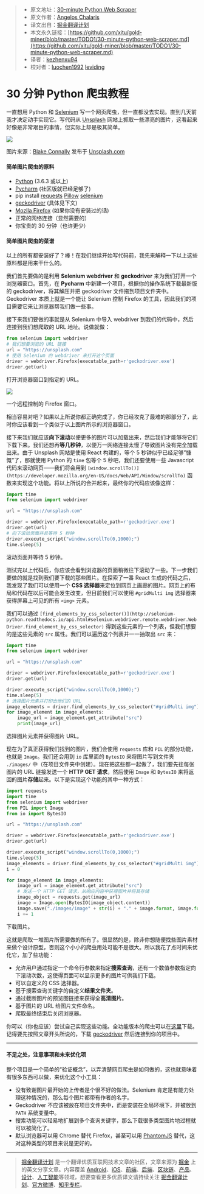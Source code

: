 > * 原文地址：[30-minute Python Web Scraper](https://hackernoon.com/30-minute-python-web-scraper-39d6d038e5da)
> * 原文作者：[Angelos Chalaris](https://hackernoon.com/@chalarangelo?source=post_header_lockup)
> * 译文出自：[掘金翻译计划](https://github.com/xitu/gold-miner)
> * 本文永久链接：[https://github.com/xitu/gold-miner/blob/master/TODO1/30-minute-python-web-scraper.md](https://github.com/xitu/gold-miner/blob/master/TODO1/30-minute-python-web-scraper.md)
> * 译者：[kezhenxu94](https://github.com/kezhenxu94/)
> * 校对者：[luochen1992](https://github.com/luochen1992/) [leviding](https://github.com/leviding/)

# 30 分钟 Python 爬虫教程

一直想用 Python 和 [Selenium](http://www.seleniumhq.org/) 写一个网页爬虫，但一直都没去实现。直到几天前我才决定动手实现它。写代码从 [Unsplash](https://unsplash.com/) 网站上抓取一些漂亮的图片，这看起来好像是非常艰巨的事情，但实际上却是极其简单。

![](https://cdn-images-1.medium.com/max/2000/1*9wHrewC1Dyf2Au_qEqwWcg.jpeg)

图片来源：[Blake Connally](https://unsplash.com/@blakeconnally) 发布于 [Unsplash.com](https://unsplash.com/photos/B3l0g6HLxr8)

#### 简单图片爬虫的原料

*   [Python](https://www.python.org/downloads/) (3.6.3 或以上)
*   [Pycharm](https://www.jetbrains.com/pycharm/download/#section=windows) (社区版就已经足够了)
*   pip install [requests](http://docs.python-requests.org/en/master/user/install/#install) [Pillow](https://pillow.readthedocs.io/en/latest/installation.html#basic-installation) [selenium](http://selenium-python.readthedocs.io/installation.html#downloading-python-bindings-for-selenium)
*   [geckodriver](https://github.com/mozilla/geckodriver/releases/latest) (具体见下文)
*   [Mozlla Firefox](https://www.mozilla.org/en-US/firefox/new/) (如果你没有安装过的话)
*   正常的网络连接（显然需要的）
*   你宝贵的 30 分钟（也许更少）

#### 简单图片爬虫的菜谱

以上的所有都安装好了？棒！在我们继续开始写代码前，我先来解释一下以上这些原料都是用来干什么的。

我们首先要做的是利用 **Selenium webdriver** 和 **geckodriver** 来为我们打开一个浏览器窗口。首先，在 **Pycharm** 中新建一个项目，根据你的操作系统下载最新版的 geckodriver，将其解压并把 geckodriver 文件拖到项目文件夹中。Geckodriver 本质上就是一个能让 Selenium 控制 Firefox 的工具，因此我们的项目需要它来让浏览器帮我们做一些事。

接下来我们要做的事就是从 Selenium 中导入 webdriver 到我们的代码中，然后连接到我们想爬取的 URL 地址。说做就做：

```python
from selenium import webdriver
# 我们想要浏览的 URL 链接
url = "https://unsplash.com"
# 使用 Selenium 的 webdriver 来打开这个页面
driver = webdriver.Firefox(executable_path=r'geckodriver.exe')
driver.get(url)
```

打开浏览器窗口到指定的 URL。

![](https://cdn-images-1.medium.com/max/800/1*SXfVW1B1UiQakb200l9EmA.png)

一个远程控制的 Firefox 窗口。

相当容易对吧？如果以上所说你都正确完成了，你已经攻克了最难的那部分了，此时你应该看到一个类似于以上图片所示的浏览器窗口。

接下来我们就应该**向下滚动**以便更多的图片可以加载出来，然后我们才能够将它们下载下来。我们还想再**等几秒钟**，以便万一网络连接太慢了导致图片没有完全加载出来。由于 Unsplash 网站是使用 React 构建的，等个 5 秒钟似乎已经足够”慷慨”了，那就使用 Python 的 `time` 包等个 5 秒吧，我们还要使用一些 Javascript 代码来滚动网页——我们将会用到 `[window.scrollTo()](https://developer.mozilla.org/en-US/docs/Web/API/Window/scrollTo)` 函数来实现这个功能。将以上所说的合并起来，最终你的代码应该像这样：

```python
import time
from selenium import webdriver

url = "https://unsplash.com"

driver = webdriver.Firefox(executable_path=r'geckodriver.exe')
driver.get(url)
# 向下滚动页面并且等待 5 秒钟
driver.execute_script("window.scrollTo(0,1000);")
time.sleep(5)
```

滚动页面并等待 5 秒钟。

测试完以上代码后，你应该会看到浏览器的页面稍微往下滚动了一些。下一步我们要做的就是找到我们要下载的那些图片。在探索了一番 React 生成的代码之后，我发现了我们可以使用一个 **CSS 选择器**来定位到网页上画廊的图片。网页上的布局和代码在以后可能会发生改变，但目前我们可以使用 `#gridMulti img` 选择器来获得屏幕上可见的所有 `<img>` 元素。

我们可以通过 `[find_elements_by_css_selector()](http://selenium-python.readthedocs.io/api.html#selenium.webdriver.remote.webdriver.WebDriver.find_element_by_css_selector)` 得到这些元素的一个列表，但我们想要的是这些元素的 `src` 属性。我们可以遍历这个列表并一一抽取出 `src` 来：

```python
import time
from selenium import webdriver

url = "https://unsplash.com"

driver = webdriver.Firefox(executable_path=r'geckodriver.exe')
driver.get(url)

driver.execute_script("window.scrollTo(0,1000);")
time.sleep(5)
# 选择图片元素并打印出他们的 URL
image_elements = driver.find_elements_by_css_selector("#gridMulti img")
for image_element in image_elements:
    image_url = image_element.get_attribute("src")
    print(image_url)
```

选择图片元素并获得图片 URL。

现在为了真正获得我们找到的图片，我们会使用 `requests` 库和 `PIL` 的部分功能，也就是 `Image`。我们还会用到 `io` 库里面的 `BytesIO` 来将图片写到文件夹 `./images/` 中（在项目文件夹中创建）。现在把这些都一起做了，我们要先往每张图片的 URL 链接发送一个 **HTTP GET 请求**，然后使用 `Image` 和 `BytesIO` 来将返回的图片**存储**起来。以下是实现这个功能的其中一种方式：

```python
import requests
import time
from selenium import webdriver
from PIL import Image
from io import BytesIO

url = "https://unsplash.com"

driver = webdriver.Firefox(executable_path=r'geckodriver.exe')
driver.get(url)

driver.execute_script("window.scrollTo(0,1000);")
time.sleep(5)
image_elements = driver.find_elements_by_css_selector("#gridMulti img")
i = 0

for image_element in image_elements:
    image_url = image_element.get_attribute("src")
    # 发送一个 HTTP GET 请求，从响应内容中获得图片并将其存储
    image_object = requests.get(image_url)
    image = Image.open(BytesIO(image_object.content))
    image.save("./images/image" + str(i) + "." + image.format, image.format)
    i += 1
```

下载图片。

这就是爬取一堆图片所需要做的所有了。很显然的是，除非你想随便找些图片素材来做个设计原型，否则这个小小的爬虫用处可能不是很大。所以我花了点时间来优化它，加了些功能：

*   允许用户通过指定一个命令行参数来指定**搜索查询**，还有一个数值参数指定向下滚动次数，这使得页面可以显示更多的图片可供我们下载。
*   可以自定义的 CSS 选择器。
*   基于搜索查询关键字的自定义**结果文件夹**。
*   通过截断图片的预览图链接来获得全**高清图片**。
*   基于图片的 URL 给图片文件命名。
*   爬取最终结束后关闭浏览器。

你可以（你也应该）尝试自己实现这些功能。全功能版本的爬虫可以在[这里](https://github.com/Chalarangelo/unscrape)下载。记得要先按照文章开头所说的，下载 [geckodriver](https://github.com/mozilla/geckodriver/releases/latest) 然后连接到你的项目中。

* * *

#### 不足之处，注意事项和未来优化项

整个项目是一个简单的“验证概念”，以弄清楚网页爬虫是如何做的，这也就意味着有很多东西可以做，来优化这个小工具：

*   没有致谢图片最开始的上传者是个很不好的做法。Selenium 肯定是有能力处理这种情况的，那么每个图片都带有作者的名字。
*   Geckodriver 不应该被放在项目文件夹中，而是安装在全局环境下，并被放到 `PATH` 系统变量中。
*   搜索功能可以轻易地扩展到多个查询关键字，那么下载很多类型图片地过程就可以被简化了。
*   默认浏览器可以用 Chrome 替代 Firefox，甚至可以用 [PhantomJS](http://phantomjs.org/) 替代，这对这种类型的项目来说是更好的。


---

> [掘金翻译计划](https://github.com/xitu/gold-miner) 是一个翻译优质互联网技术文章的社区，文章来源为 [掘金](https://juejin.im) 上的英文分享文章。内容覆盖 [Android](https://github.com/xitu/gold-miner#android)、[iOS](https://github.com/xitu/gold-miner#ios)、[前端](https://github.com/xitu/gold-miner#前端)、[后端](https://github.com/xitu/gold-miner#后端)、[区块链](https://github.com/xitu/gold-miner#区块链)、[产品](https://github.com/xitu/gold-miner#产品)、[设计](https://github.com/xitu/gold-miner#设计)、[人工智能](https://github.com/xitu/gold-miner#人工智能)等领域，想要查看更多优质译文请持续关注 [掘金翻译计划](https://github.com/xitu/gold-miner)、[官方微博](http://weibo.com/juejinfanyi)、[知乎专栏](https://zhuanlan.zhihu.com/juejinfanyi)。
